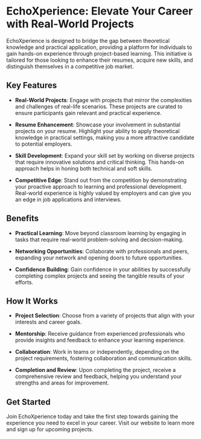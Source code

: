 # EchoXperience: Elevate Your Career with Real-World Projects
EchoXperience is designed to bridge the gap between theoretical knowledge and practical application, providing a platform for individuals to gain hands-on experience through project-based learning. This initiative is tailored for those looking to enhance their resumes, acquire new skills, and distinguish themselves in a competitive job market.

## Key Features

- **Real-World Projects**: Engage with projects that mirror the complexities and challenges of real-life scenarios. These projects are curated to ensure participants gain relevant and practical experience.

- **Resume Enhancement**: Showcase your involvement in substantial projects on your resume. Highlight your ability to apply theoretical knowledge in practical settings, making you a more attractive candidate to potential employers.

- **Skill Development**: Expand your skill set by working on diverse projects that require innovative solutions and critical thinking. This hands-on approach helps in honing both technical and soft skills.

- **Competitive Edge**: Stand out from the competition by demonstrating your proactive approach to learning and professional development. Real-world experience is highly valued by employers and can give you an edge in job applications and interviews.

## Benefits

- **Practical Learning**: Move beyond classroom learning by engaging in tasks that require real-world problem-solving and decision-making.

- **Networking Opportunities**: Collaborate with professionals and peers, expanding your network and opening doors to future opportunities.

- **Confidence Building**: Gain confidence in your abilities by successfully completing complex projects and seeing the tangible results of your efforts.

## How It Works

- **Project Selection**: Choose from a variety of projects that align with your interests and career goals.

- **Mentorship**: Receive guidance from experienced professionals who provide insights and feedback to enhance your learning experience.

- **Collaboration**: Work in teams or independently, depending on the project requirements, fostering collaboration and communication skills.

- **Completion and Review**: Upon completing the project, receive a comprehensive review and feedback, helping you understand your strengths and areas for improvement.

## Get Started

Join EchoXperience today and take the first step towards gaining the experience you need to excel in your career. Visit our website to learn more and sign up for upcoming projects.
